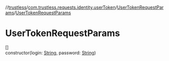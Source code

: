 //[trustless](../../../index.md)/[com.trustless.requests.identity.userToken](../index.md)/[UserTokenRequestParams](index.md)/[UserTokenRequestParams](-user-token-request-params.md)

# UserTokenRequestParams

[]\
constructor(login: [String](https://kotlinlang.org/api/latest/jvm/stdlib/kotlin/-string/index.html), password: [String](https://kotlinlang.org/api/latest/jvm/stdlib/kotlin/-string/index.html))
